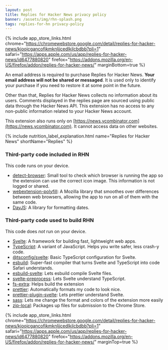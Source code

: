 ```yaml
---
layout: post
title: Replies for Hacker News privacy policy
banner: /assets/img/rhn-splash.png
tags: replies-for-hn privacy-policy
---
```


{% include app_store_links.html 
    chrome="https://chromewebstore.google.com/detail/replies-for-hacker-news/kjoojcgancofjkmknljjcedlkilcbdbb?pli=1"
    safari="https://apps.apple.com/us/app/replies-for-hacker-news/id6477880820"
    firefox="https://addons.mozilla.org/en-US/firefox/addon/replies-for-hacker-news/"
    marginBottom=true
%}

An email address is required to purchase Replies for Hacker News. **Your email address will not be shared or messaged**. It is used only to identify your purchase if you need to restore it at some point in the future. 

Other than that, Replies for Hacker News collects no information about its users. Comments displayed in the replies page are sourced using public data through the Hacker News API. This extension has no access to any non-public information related to your Hacker News account. 

This extension also runs only on [https://news.ycombinator.com](https://news.ycombinator.com). It cannot access data on other websites.

{% include nutrition_label_explanation.html name="Replies for Hacker News" shortName="Replies" %}

### Third-party code included in RHN

This code runs on your device.

- [detect-browser](https://www.npmjs.com/package/detect-browser): Small tool to check which browser is running the app so the extension can use the correct icon image. This information is not logged or shared.
- [webextension-polyfill](https://github.com/mozilla/webextension-polyfill): A Mozilla library that smoothes over differences between web browsers, allowing the app to run on all of them with the same code.
- [DayJS](https://day.js.org): A library for formatting dates.

### Third-party code used to build RHN

This code does *not* run on your device.

- [Svelte](https://svelte.dev): A framework for building fast, lightweight web apps.
- [TypeScript](https://www.typescriptlang.org): A variant of JavaScript. Helps you write safer, less crash-y code.
- [@tsconfig/svelte](https://www.npmjs.com/package/@tsconfig/svelte): Basic TypeScript configuration for Svelte.
- [esbuild](https://esbuild.github.io): Super-fast compiler that turns Svelte and TypeScript into code Safari understands.
- [esbuild-svelte](https://www.npmjs.com/package/esbuild-svelte): Lets esbuild compile Svelte files.
- [svelte-preprocess](https://www.npmjs.com/package/svelte-preprocess): Lets Svelte understand TypeScript.
- [fs-extra](https://www.npmjs.com/package/fs-extra): Helps build the extension 
- [prettier](https://www.npmjs.com/package/prettier): Automatically formats my code to look nice.
- [prettier-plugin-svelte](https://www.npmjs.com/package/prettier-plugin-svelte): Lets prettier understand Svelte.
- [sass](https://www.npmjs.com/package/sass): Lets me change the format and colors of the extension more easily
- [zip-local](https://www.npmjs.com/package/zip-local): Packages up files for submission to the Chrome Store.

{% include app_store_links.html 
    chrome="https://chromewebstore.google.com/detail/replies-for-hacker-news/kjoojcgancofjkmknljjcedlkilcbdbb?pli=1"
    safari="https://apps.apple.com/us/app/replies-for-hacker-news/id6477880820"
    firefox="https://addons.mozilla.org/en-US/firefox/addon/replies-for-hacker-news/"
    marginTop=true
%}